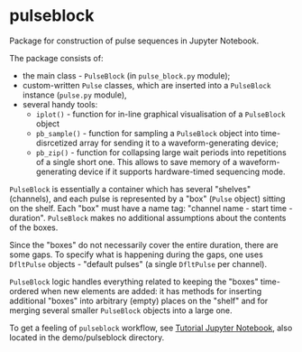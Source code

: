 # pulseblock

Package for construction of pulse sequences in Jupyter Notebook.

The package consists of:
 - the main class - `PulseBlock` (in `pulse_block.py` module);
- custom-written `Pulse` classes, which are inserted into a `PulseBlock` instance (`pulse.py` module),
- several handy tools:
  - `iplot()` - function for in-line graphical visualisation of a `PulseBlock` object  
  - `pb_sample()` - function for sampling a `PulseBlock` object into time-disrcetized array for sending it to a waveform-generating device;
  - `pb_zip()` - function for collapsing large wait periods into repetitions of a single short one.
  This allows to save memory of a waveform-generating device if it supports hardware-timed sequencing mode.

`PulseBlock` is essentially a container which has several "shelves" (channels),
and each pulse is represented by a "box" (`Pulse` object) sitting on the shelf.
Each "box" must have a name tag: "channel name - start time - duration".
`PulseBlock` makes no additional assumptions about the contents of the boxes.

Since the "boxes" do not necessarily cover the entire duration, there are
some gaps. To specify what is happening during the gaps, one uses `DfltPulse`
objects - "default pulses" (a single `DfltPulse` per channel).

`PulseBlock` logic handles everything related to keeping the "boxes" time-ordered when new elements are added: it has methods for inserting additional "boxes"
into arbitrary (empty) places on the "shelf" and for merging several smaller
`PulseBlock` objects into a large one.

To get a feeling of `pulseblock` workflow, see [Tutorial Jupyter Notebook](https://nbviewer.jupyter.org/github/lukingroup/pylabnet/demo/pulseblock/pulseblock_tutorial.ipynb), also located in the demo/pulseblock directory.
